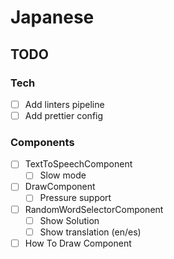 # Japanese

## TODO

### Tech

- [ ] Add linters pipeline
- [ ] Add prettier config

### Components

- [ ] TextToSpeechComponent
  - [ ] Slow mode
- [ ] DrawComponent
  - [ ] Pressure support
- [ ] RandomWordSelectorComponent
  - [ ] Show Solution
  - [ ] Show translation (en/es)
- [ ] How To Draw Component
